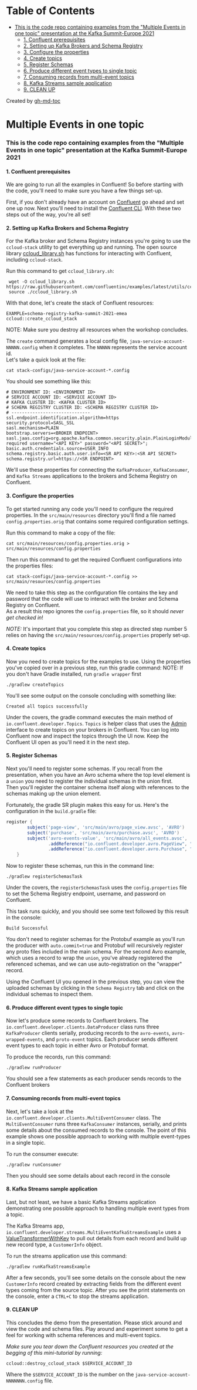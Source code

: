 Table of Contents
=================

  * [This is the code repo containing examples from the "Multiple Events in one topic" presentation at the Kafka Summit-Europe 2021](#this-is-the-code-repo-containing-examples-from-the-multiple-events-in-one-topic-presentation-at-the-kafka-summit-europe-2021)
      * [1. Confluent prerequisites](#1-confluent-prerequisites)
      * [2. Setting up Kafka Brokers and Schema Registry](#2-setting-up-kafka-brokers-and-schema-registry)
      * [3. Configure the properties](#3-configure-the-properties)
      * [4. Create topics](#4-create-topics)
      * [5. Register Schemas](#5-register-schemas)
      * [6. Produce different event types to single topic](#6-produce-different-event-types-to-single-topic)
      * [7. Consuming records from multi-event topics](#7-consuming-records-from-multi-event-topics)
      * [8. Kafka Streams sample application](#8-kafka-streams-sample-application)
      * [9. CLEAN UP](#9-clean-up)

Created by [gh-md-toc](https://github.com/ekalinin/github-markdown-toc)

# Multiple Events in one topic

### This is the code repo containing examples from the "Multiple Events in one topic" presentation at the Kafka Summit-Europe 2021


#### 1. Confluent prerequisites
We are going to run all the examples in Confluent! So before starting with the code, you'll need to make sure you have a 
few things set-up.

First, if you don't already have an account on [Confluent](https://confluent.cloud/) go ahead and set one up now.
Next you'll need to install the [Confluent CLI](https://docs.confluent.io/ccloud-cli/current/install.html).  With these
two steps out of the way, you're all set!

#### 2. Setting up Kafka Brokers and Schema Registry
For the Kafka broker and Schema Registry instances you're going to use the `ccloud-stack` utility to get everything up and running.
The open source library [ccloud_library.sh](https://github.com/confluentinc/examples/blob/latest/utils/ccloud_library.sh) has functions for interacting
with Confluent, including `ccloud-stack`.

Run this command to get `ccloud_library.sh`:
```commandline
 wget -O ccloud_library.sh https://raw.githubusercontent.com/confluentinc/examples/latest/utils/ccloud_library.sh
 source ./ccloud_library.sh
```

With that done, let's create the stack of Confluent resources:

```
EXAMPLE=schema-registry-kafka-summit-2021-emea
ccloud::create_ccloud_stack
```

NOTE: Make sure you destroy all resources when the workshop concludes.

The `create` command generates a local config file, `java-service-account-NNNNN.config` when it completes. The `NNNNN` represents the service account id.  
Let's take a quick look at the file:
```
cat stack-configs/java-service-account-*.config
```

You should see something like this:

```
# ENVIRONMENT ID: <ENVIRONMENT ID>
# SERVICE ACCOUNT ID: <SERVICE ACCOUNT ID>
# KAFKA CLUSTER ID: <KAFKA CLUSTER ID>
# SCHEMA REGISTRY CLUSTER ID: <SCHEMA REGISTRY CLUSTER ID>
# ------------------------------
ssl.endpoint.identification.algorithm=https
security.protocol=SASL_SSL
sasl.mechanism=PLAIN
bootstrap.servers=<BROKER ENDPOINT>
sasl.jaas.config=org.apache.kafka.common.security.plain.PlainLoginModule required username="<API KEY>" password="<API SECRET>";
basic.auth.credentials.source=USER_INFO
schema.registry.basic.auth.user.info=<SR API KEY>:<SR API SECRET>
schema.registry.url=https://<SR ENDPOINT>
```

We'll use these properties for connecting the `KafkaProducer`, `KafkaConsumer`, and `Kafka Streams` applications to the 
brokers and Schema Registry on Confluent.

#### 3. Configure the properties

To get started running any code you'll need to configure the required properties. In the `src/main/resources` directory 
you'll find a file named `config.properties.orig` that contains some required configuration settings.

Run this command to make a copy of the file:
```
cat src/main/resources/config.properties.orig > src/main/resources/config.properties
```
Then run this command to get the required Confluent configurations into the properties files:
```
cat stack-configs/java-service-account-*.config >> src/main/resources/config.properties
```

We need to take this step as the configuration file contains the key and password that the code will use to 
interact with the broker and Schema Registry on Confluent.  
As a result this repo ignores the `config.properties` file, so it should _*never get checked in*_!

_NOTE:_ It's important that you complete this step as directed step number 5 relies on having the `src/main/resources/config.properties`
properly set-up.

#### 4. Create topics

Now you need to create topics for the examples to use.  Using the properties you've copied over in a previous step,
run this gradle command:
NOTE: If you don't have Gradle installed, run `gradle wrapper` first

```
./gradlew createTopics
```

You'll see some output on the console concluding with something like:
```
Created all topics successfully
```
Under the covers, the gradle command executes the main method of `io.confluent.developer.Topics`.  `Topics` is helper class
that uses the [Admin](https://kafka.apache.org/27/javadoc/org/apache/kafka/clients/admin/Admin.html) interface to create topics
on your brokers in Confluent.  You can log into Confluent now and inspect the topics through the UI now.   Keep the Confluent
UI open as you'll need it in the next step.

#### 5. Register Schemas
Next you'll need to register some schemas.  If you recall from the presentation, when you have an Avro schema where the 
top level element is a `union` you need to register the individual schemas in the union first.  
Then you'll register the container schema itself along with references to the schemas making up the union element.

Fortunately, the gradle SR plugin makes this easy for us.  Here's the configuration in the `build.gradle` file:
```groovy
register {
        subject('page-view', 'src/main/avro/page_view.avsc', 'AVRO')
        subject('purchase', 'src/main/avro/purchase.avsc', 'AVRO')
        subject('avro-events-value', 'src/main/avro/all_events.avsc', 'AVRO')
                .addReference("io.confluent.developer.avro.PageView", "page-view", 1)
                .addReference("io.confluent.developer.avro.Purchase", "purchase", 1)
    }
```

Now to register these schemas, run this in the command line:
```
./gradlew registerSchemasTask
```

Under the covers, the `registerSchemasTask` uses the `config.properties` file to set the
Schema Registry endpoint, username, and password on Confluent.

This task runs quickly, and you should see some text followed by this result in the console:
```
Build Successful
```
You don't need to register schemas for the Protobuf example as you'll run the producer with `auto.commit=true` and Protobuf
will recursively register any proto files included in the main schema.  For the second Avro example, which uses a record to 
wrap the `union`, you've already registered the referenced schemas, and we can use auto-registration on the "wrapper" record.

Using the Confluent UI you opened in the previous step, you can view the uploaded schemas by clicking in the `Schema Registry`
tab and click on the individual schemas to inspect them.

#### 6. Produce different event types to single topic

Now let's produce some records to Confluent brokers.  The `io.confluent.developer.clients.DataProducer` class runs three 
`KafkaProducer` clients serially, producing records to the `avro-events`, `avro-wrapped-events`, and `proto-event` topics.
Each producer sends different event types to each topic in either Avro or Protobuf format.

To produce the records, run this command:
```
./gradlew runProducer
```
You should see a few statements as each producer sends records to the Confluent brokers

#### 7. Consuming records from multi-event topics

Next, let's take a look at the `io.confluent.developer.clients.MultiEventConsumer` class.  The `MultiEventConsumer` runs three
`KafkaConsumer` instances, serially, and prints some details about the consumed records to the console.  The point of this
example shows one possible approach to working with multiple event-types in a single topic.

To run the consumer execute:
```
./gradlew runConsumer
```
Then you should see some details about each record in the console

#### 8. Kafka Streams sample application
Last, but not least, we have a basic Kafka Streams application demonstrating one possible approach to 
handling multiple event types from a topic.

The Kafka Streams app, `io.confluent.developer.streams.MultiEventKafkaStreamsExample` 
uses a [ValueTransformerWithKey](https://kafka.apache.org/27/javadoc/org/apache/kafka/streams/kstream/ValueTransformerWithKey.html) to pull
out details from each record and build up new record type, a `CustomerInfo` object.

To run the streams application use this command:
```
./gradlew runKafkaStreamsExample
```

After a few seconds, you'll see some details on the console about the new `CustomerInfo` record created by extracting
fields from the different event types coming from the source topic.  After you see the print statements on the console, 
enter a `CTRL+C` to stop the streams application.

#### 9. CLEAN UP

This concludes the demo from the presentation.  Please stick around and view the code and schema files. Play around and experiment
some to get a feel for working with schema references and multi-event topics.

_*Make sure you tear down the Confluent resources you created at the begging of this mini-tutorial by running:*_

```
ccloud::destroy_ccloud_stack $SERVICE_ACCOUNT_ID
```
Where the `$SERVICE_ACCOUNT_ID` is the number on the `java-service-account-NNNNNNN.config` file.

